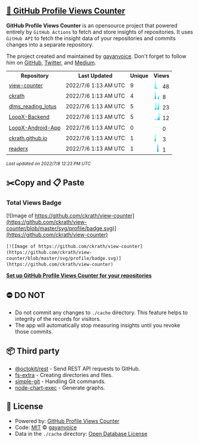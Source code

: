 ## [🚀 GitHub Profile Views Counter](https://github.com/gayanvoice/github-profile-views-counter)
**GitHub Profile Views Counter** is an opensource project that powered entirely by  `GitHub Actions` to fetch and store insights of repositories.
It uses `GitHub API` to fetch the insight data of your repositories and commits changes into a separate repository.

The project created and maintained by [gayanvoice](https://github.com/gayanvoice). Don't forget to follow him on [GitHub](https://github.com/gayanvoice), [Twitter](https://twitter.com/gayanvoice), and [Medium](https://gayanvoice.medium.com/).

<table>
	<tr>
		<th>
			Repository
		</th>
		<th>
			Last Updated
		</th>
		<th>
			Unique
		</th>
		<th>
			Views
		</th>
	</tr>
	<tr>
		<td>
			<a href="https://github.com/ckrath/view-counter/tree/master/readme/418262112/year.md">
				view-counter
			</a>
		</td>
		<td>
			2022/7/6 1:13 AM UTC
		</td>
		<td>
			9
		</td>
		<td>
			<img alt="Response time graph" src="https://github.com/ckrath/view-counter/raw/master/graph/418262112/small/year.png" height="20"> 48
		</td>
	</tr>
	<tr>
		<td>
			<a href="https://github.com/ckrath/view-counter/tree/master/readme/370225041/year.md">
				ckrath
			</a>
		</td>
		<td>
			2022/7/6 1:13 AM UTC
		</td>
		<td>
			4
		</td>
		<td>
			<img alt="Response time graph" src="https://github.com/ckrath/view-counter/raw/master/graph/370225041/small/year.png" height="20"> 8
		</td>
	</tr>
	<tr>
		<td>
			<a href="https://github.com/ckrath/view-counter/tree/master/readme/355712061/year.md">
				dlms_reading_lotus
			</a>
		</td>
		<td>
			2022/7/6 1:13 AM UTC
		</td>
		<td>
			5
		</td>
		<td>
			<img alt="Response time graph" src="https://github.com/ckrath/view-counter/raw/master/graph/355712061/small/year.png" height="20"> 23
		</td>
	</tr>
	<tr>
		<td>
			<a href="https://github.com/ckrath/view-counter/tree/master/readme/386867214/year.md">
				LoopX-Backend
			</a>
		</td>
		<td>
			2022/7/6 1:13 AM UTC
		</td>
		<td>
			5
		</td>
		<td>
			<img alt="Response time graph" src="https://github.com/ckrath/view-counter/raw/master/graph/386867214/small/year.png" height="20"> 12
		</td>
	</tr>
	<tr>
		<td>
			<a href="https://github.com/ckrath/view-counter/tree/master/readme/374697595/year.md">
				LoopX-Android-App
			</a>
		</td>
		<td>
			2022/7/6 1:13 AM UTC
		</td>
		<td>
			0
		</td>
		<td>
			<img alt="Response time graph" src="https://github.com/ckrath/view-counter/raw/master/graph/374697595/small/year.png" height="20"> 0
		</td>
	</tr>
	<tr>
		<td>
			<a href="https://github.com/ckrath/view-counter/tree/master/readme/370225247/year.md">
				ckrath.github.io
			</a>
		</td>
		<td>
			2022/7/6 1:13 AM UTC
		</td>
		<td>
			1
		</td>
		<td>
			<img alt="Response time graph" src="https://github.com/ckrath/view-counter/raw/master/graph/370225247/small/year.png" height="20"> 3
		</td>
	</tr>
	<tr>
		<td>
			<a href="https://github.com/ckrath/view-counter/tree/master/readme/267530346/year.md">
				readerx
			</a>
		</td>
		<td>
			2022/7/6 1:13 AM UTC
		</td>
		<td>
			1
		</td>
		<td>
			<img alt="Response time graph" src="https://github.com/ckrath/view-counter/raw/master/graph/267530346/small/year.png" height="20"> 1
		</td>
	</tr>
</table>

<small><i>Last updated on 2022/7/8 12:23 PM UTC</i></small>

## ✂️Copy and 📋 Paste
### Total Views Badge
[![Image of https://github.com/ckrath/view-counter](https://github.com/ckrath/view-counter/blob/master/svg/profile/badge.svg)](https://github.com/ckrath/view-counter)

```readme
[![Image of https://github.com/ckrath/view-counter](https://github.com/ckrath/view-counter/blob/master/svg/profile/badge.svg)](https://github.com/ckrath/view-counter)
```
[**Set up GitHub Profile Views Counter for your repositories**](https://github.com/gayanvoice/github-profile-views-counter)
## ⛔ DO NOT
- Do not commit any changes to `./cache` directory. This feature helps to integrity of the records for visitors.
- The app will automatically stop measuring insights until you revoke those commits.
## 📦 Third party

- [@octokit/rest](https://www.npmjs.com/package/@octokit/rest) - Send REST API requests to GitHub.
- [fs-extra](https://www.npmjs.com/package/fs-extra) - Creating directories and files.
- [simple-git](https://www.npmjs.com/package/simple-git) - Handling Git commands.
- [node-chart-exec](https://www.npmjs.com/package/node-chart-exec) - Generate graphs.
## 📄 License
- Powered by: [GitHub Profile Views Counter](https://github.com/gayanvoice/github-profile-views-counter)
- Code: [MIT](./LICENSE) © [gayanvoice](https://github.com/gayanvoice)
- Data in the `./cache` directory: [Open Database License](https://opendatacommons.org/licenses/odbl/1-0/)